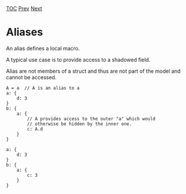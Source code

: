 [TOC](Readme.md) [Prev](selectors.md) [Next](emit.md)

# Aliases

An alias defines a local macro.

A typical use case is to provide access to a shadowed field.

Alias are not members of a struct and thus are not part of the model and
cannot be accessed.


<!-- CUE editor -->
```
A = a  // A is an alias to a
a: {
    d: 3
}
b: {
    a: {
        // A provides access to the outer "a" which would
        // otherwise be hidden by the inner one.
        c: A.d
    }
}
```

<!-- result -->
```
a: {
    d: 3
}
b: {
    a: {
        c: 3
    }
}
```
